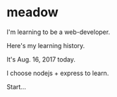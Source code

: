 # meadow

I'm learning to be a web-developer.

Here's my learning history.

It's Aug. 16, 2017 today.

I choose nodejs + express to learn.

Start...
